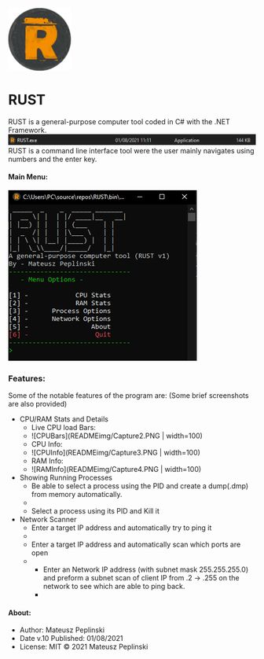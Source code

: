 ![Logo](icon/RUST_icon.png)
# RUST

RUST is a general-purpose computer tool coded in C# with the .NET Framework.
![Application.exe](READMEimg/Capture.PNG)
RUST is a command line interface tool were the user mainly navigates using numbers and the enter key.
#### Main Menu:
![AppMenu](READMEimg/Capture1.PNG)
### Features:
Some of the notable features of the program are:
(Some brief screenshots are also provided)
* CPU/RAM Stats and Details
	* Live CPU load Bars:
	* ![CPUBars](READMEimg/Capture2.PNG | width=100)
	* CPU Info:
	* ![CPUInfo](READMEimg/Capture3.PNG | width=100)
	* RAM Info:
	* ![RAMInfo](READMEimg/Capture4.PNG | width=100)
* Showing Running Processes
    * Be able to select a process using the PID and create a dump(.dmp) from memory automatically.
    * ![]()
    * Select a process using its PID and Kill it
* Network Scanner
	* Enter a target IP address and automatically try to ping it 
	* ![]()
	* Enter a target IP address and automatically scan which ports are open
	* ![]()
    	* Enter an Network IP address (with subnet mask 255.255.255.0) and preform a subnet scan of client IP from .2 -> .255 on the network to see which are able to ping back. 
    	* ![]()

#### About:
* Author: Mateusz Peplinski
* Date v.10 Published: 01/08/2021
* License: MIT 
© 2021 Mateusz Peplinski
